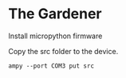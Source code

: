 # The Gardener

Install micropython firmware

Copy the src folder to the device.

`ampy --port COM3 put src`

